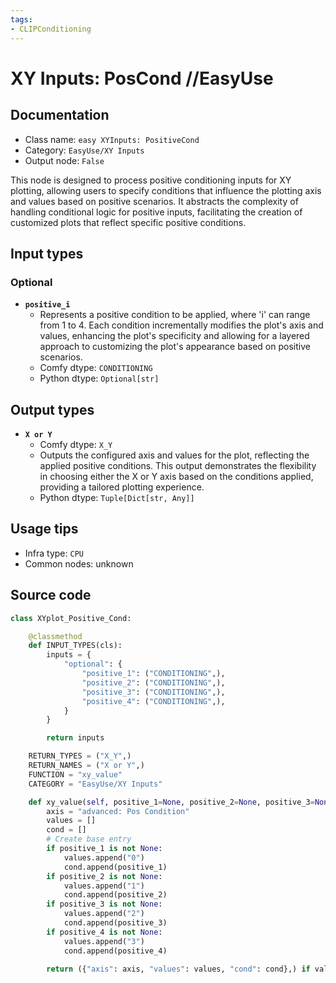 ```yaml
---
tags:
- CLIPConditioning
---
```


# XY Inputs: PosCond //EasyUse
## Documentation
- Class name: `easy XYInputs: PositiveCond`
- Category: `EasyUse/XY Inputs`
- Output node: `False`

This node is designed to process positive conditioning inputs for XY plotting, allowing users to specify conditions that influence the plotting axis and values based on positive scenarios. It abstracts the complexity of handling conditional logic for positive inputs, facilitating the creation of customized plots that reflect specific positive conditions.
## Input types
### Optional
- **`positive_i`**
    - Represents a positive condition to be applied, where 'i' can range from 1 to 4. Each condition incrementally modifies the plot's axis and values, enhancing the plot's specificity and allowing for a layered approach to customizing the plot's appearance based on positive scenarios.
    - Comfy dtype: `CONDITIONING`
    - Python dtype: `Optional[str]`
## Output types
- **`X or Y`**
    - Comfy dtype: `X_Y`
    - Outputs the configured axis and values for the plot, reflecting the applied positive conditions. This output demonstrates the flexibility in choosing either the X or Y axis based on the conditions applied, providing a tailored plotting experience.
    - Python dtype: `Tuple[Dict[str, Any]]`
## Usage tips
- Infra type: `CPU`
- Common nodes: unknown


## Source code
```python
class XYplot_Positive_Cond:

    @classmethod
    def INPUT_TYPES(cls):
        inputs = {
            "optional": {
                "positive_1": ("CONDITIONING",),
                "positive_2": ("CONDITIONING",),
                "positive_3": ("CONDITIONING",),
                "positive_4": ("CONDITIONING",),
            }
        }

        return inputs

    RETURN_TYPES = ("X_Y",)
    RETURN_NAMES = ("X or Y",)
    FUNCTION = "xy_value"
    CATEGORY = "EasyUse/XY Inputs"

    def xy_value(self, positive_1=None, positive_2=None, positive_3=None, positive_4=None):
        axis = "advanced: Pos Condition"
        values = []
        cond = []
        # Create base entry
        if positive_1 is not None:
            values.append("0")
            cond.append(positive_1)
        if positive_2 is not None:
            values.append("1")
            cond.append(positive_2)
        if positive_3 is not None:
            values.append("2")
            cond.append(positive_3)
        if positive_4 is not None:
            values.append("3")
            cond.append(positive_4)

        return ({"axis": axis, "values": values, "cond": cond},) if values is not None else (None,)

```
